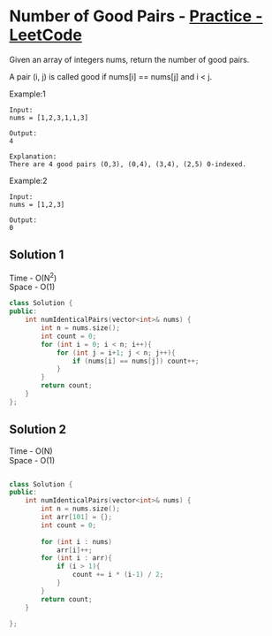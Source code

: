 # Number of Good Pairs - [Practice - LeetCode](https://leetcode.com/problems/number-of-good-pairs/)

Given an array of integers nums, return the number of good pairs.<br>

A pair (i, j) is called good if nums[i] == nums[j] and i < j.


Example:1
```
Input: 
nums = [1,2,3,1,1,3]

Output: 
4

Explanation: 
There are 4 good pairs (0,3), (0,4), (3,4), (2,5) 0-indexed.
```
Example:2
```
Input: 
nums = [1,2,3]

Output: 
0
```

## Solution 1  

Time - O(N<sup>2</sup>)<br>
Space - O(1)

```cpp
class Solution {
public:
    int numIdenticalPairs(vector<int>& nums) {
        int n = nums.size();
        int count = 0;
        for (int i = 0; i < n; i++){
            for (int j = i+1; j < n; j++){
                if (nums[i] == nums[j]) count++;                
            }
        }
        return count;
    }
};

```

## Solution 2 

Time - O(N)<br>
Space - O(1)

```cpp

class Solution {
public:    
    int numIdenticalPairs(vector<int>& nums) {
        int n = nums.size();
        int arr[101] = {};
        int count = 0;
               
        for (int i : nums)
            arr[i]++;
        for (int i : arr){
            if (i > 1){
                count += i * (i-1) / 2;
            }
        }
        return count;
    }
    
};

```